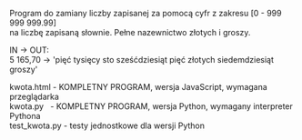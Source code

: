 Program do zamiany liczby zapisanej za pomocą cyfr z zakresu [0 - 999 999 999.99] <br>
na liczbę zapisaną słownie. Pełne nazewnictwo złotych i groszy.

IN -> OUT:<br>
5 165,70 -> 'pięć tysięcy sto sześćdziesiąt pięć złotych siedemdziesiąt groszy'

kwota.html - KOMPLETNY PROGRAM, wersja JavaScript, wymagana przeglądarka<br>
kwota.py &nbsp; - KOMPLETNY PROGRAM, wersja Python, wymagany interpreter Pythona<br>
test_kwota.py - testy jednostkowe dla wersji Python
